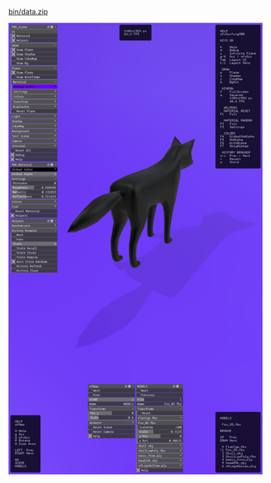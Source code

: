 [bin/data.zip](https://mega.nz/file/lOMzkJIC#tLaM9MTKA6J83nf0DoxKtoET3uevG-Y6z4_eLfIiIPQ)

![](Capture.PNG)